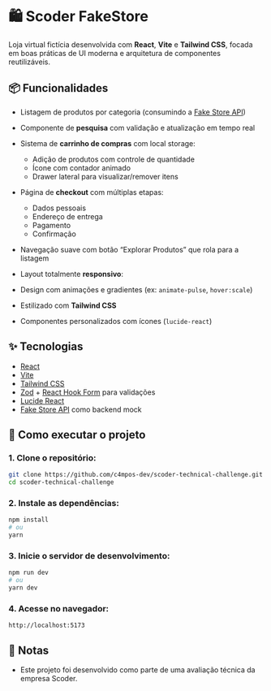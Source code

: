 # 🛍️ Scoder FakeStore

Loja virtual fictícia desenvolvida com **React**, **Vite** e **Tailwind CSS**, focada em boas práticas de UI moderna e arquitetura de componentes reutilizáveis.

## 📦 Funcionalidades

* Listagem de produtos por categoria (consumindo a [Fake Store API](https://fakestoreapi.com/))
* Componente de **pesquisa** com validação e atualização em tempo real
* Sistema de **carrinho de compras** com local storage:

  * Adição de produtos com controle de quantidade
  * Ícone com contador animado
  * Drawer lateral para visualizar/remover itens
* Página de **checkout** com múltiplas etapas:

  * Dados pessoais
  * Endereço de entrega
  * Pagamento
  * Confirmação
* Navegação suave com botão “Explorar Produtos” que rola para a listagem
* Layout totalmente **responsivo**:
* Design com animações e gradientes (ex: `animate-pulse`, `hover:scale`)
* Estilizado com **Tailwind CSS**
* Componentes personalizados com ícones (`lucide-react`)

## ✨ Tecnologias

* [React](https://reactjs.org/)
* [Vite](https://vitejs.dev/)
* [Tailwind CSS](https://tailwindcss.com/)
* [Zod](https://github.com/colinhacks/zod) + [React Hook Form](https://react-hook-form.com/) para validações
* [Lucide React](https://lucide.dev/)
* [Fake Store API](https://fakestoreapi.com/) como backend mock

## 🚀 Como executar o projeto

### 1. Clone o repositório:

```bash
git clone https://github.com/c4mpos-dev/scoder-technical-challenge.git
cd scoder-technical-challenge
```

### 2. Instale as dependências:

```bash
npm install
# ou
yarn
```

### 3. Inicie o servidor de desenvolvimento:

```bash
npm run dev
# ou
yarn dev
```

### 4. Acesse no navegador:

```
http://localhost:5173
```

## 📌 Notas

* Este projeto foi desenvolvido como parte de uma avaliação técnica da empresa Scoder.